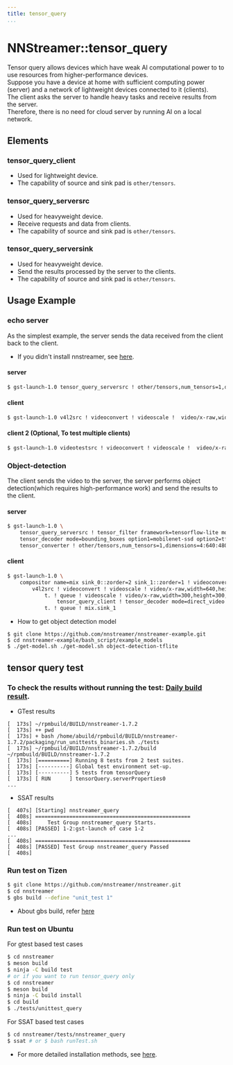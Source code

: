 ```yaml
---
title: tensor_query
...
```


# NNStreamer::tensor\_query
Tensor query allows devices which have weak AI computational power to to use resources from higher-performance devices.  
Suppose you have a device at home with sufficient computing power (server) and a network of lightweight devices connected to it (clients).  
The client asks the server to handle heavy tasks and receive results from the server.  
Therefore, there is no need for cloud server by running AI on a local network.

## Elements
### tensor_query_client
- Used for lightweight device.
- The capability of source and sink pad is ```other/tensors```.

### tensor_query_serversrc
- Used for heavyweight device.
- Receive requests and data from clients.
- The capability of source and sink pad is ```other/tensors```.

### tensor_query_serversink
- Used for heavyweight device.
- Send the results processed by the server to the clients.
- The capability of source and sink pad is ```other/tensors```.

## Usage Example
### echo server
As the simplest example, the server sends the data received from the client back to the client.
 * If you didn't install nnstreamer, see [here](/Documentation/how-to-run-examples.md).
#### server
```bash
$ gst-launch-1.0 tensor_query_serversrc ! other/tensors,num_tensors=1,dimensions=3:300:300:1,types=uint8,framerate=30/1 ! tensor_query_serversink
```
#### client
```bash
$ gst-launch-1.0 v4l2src ! videoconvert ! videoscale !  video/x-raw,width=300,height=300,format=RGB,framerate=30/1 ! tensor_converter ! tensor_query_client ! tensor_decoder mode=direct_video ! videoconvert ! ximagesink
```
#### client 2 (Optional, To test multiple clients)
```bash
$ gst-launch-1.0 videotestsrc ! videoconvert ! videoscale !  video/x-raw,width=300,height=300,format=RGB,framerate=30/1 ! tensor_converter ! tensor_query_client ! tensor_decoder mode=direct_video ! videoconvert ! ximagesink
```

### Object-detection
The client sends the video to the server, the server performs object detection(which requires high-performance work) and send the results to the client.
#### server
```bash
$ gst-launch-1.0 \
    tensor_query_serversrc ! tensor_filter framework=tensorflow-lite model=tflite_model/ssd_mobilenet_v2_coco.tflite ! \
    tensor_decoder mode=bounding_boxes option1=mobilenet-ssd option2=tflite_model/coco_labels_list.txt option3=tflite_model/box_priors.txt option4=640:480 option5=300:300 ! \
    tensor_converter ! other/tensors,num_tensors=1,dimensions=4:640:480:1,types=uint8 ! tensor_query_serversink
```
#### client
```bash
$ gst-launch-1.0 \
    compositor name=mix sink_0::zorder=2 sink_1::zorder=1 ! videoconvert ! ximagesink \
        v4l2src ! videoconvert ! videoscale ! video/x-raw,width=640,height=480,format=RGB,framerate=10/1 ! tee name=t \
            t. ! queue ! videoscale ! video/x-raw,width=300,height=300,format=RGB ! tensor_converter ! tensor_transform mode=arithmetic option=typecast:float32,add:-127.5,div:127.5 ! queue leaky=2 max-size-buffers=2 ! \
                tensor_query_client ! tensor_decoder mode=direct_video ! videoconvert ! video/x-raw,width=640,height=480,format=RGBA ! mix.sink_0 \
            t. ! queue ! mix.sink_1
```

* How to get object detection model
```
$ git clone https://github.com/nnstreamer/nnstreamer-example.git
$ cd nnstreamer-example/bash_script/example_models
$ ./get-model.sh ./get-model.sh object-detection-tflite
```

## tensor query test
### To check the results without running the test: [Daily build result](http://nnstreamer.mooo.com/nnstreamer/ci/daily-build/build_result/latest/log/).
 - GTest results
 ```
 [  173s] ~/rpmbuild/BUILD/nnstreamer-1.7.2
[  173s] ++ pwd
[  173s] + bash /home/abuild/rpmbuild/BUILD/nnstreamer-1.7.2/packaging/run_unittests_binaries.sh ./tests
[  173s] ~/rpmbuild/BUILD/nnstreamer-1.7.2/build ~/rpmbuild/BUILD/nnstreamer-1.7.2
[  173s] [==========] Running 8 tests from 2 test suites.
[  173s] [----------] Global test environment set-up.
[  173s] [----------] 5 tests from tensorQuery
[  173s] [ RUN      ] tensorQuery.serverProperties0
...
```
 - SSAT results
 ```
 [  407s] [Starting] nnstreamer_query
[  408s] ==================================================
[  408s]     Test Group nnstreamer_query Starts.
[  408s] [PASSED] 1-2:gst-launch of case 1-2
...
[  408s] ==================================================
[  408s] [PASSED] Test Group nnstreamer_query Passed
[  408s]
```

### Run test on Tizen
```bash
$ git clone https://github.com/nnstreamer/nnstreamer.git
$ cd nnstreamer
$ gbs build --define "unit_test 1"
```
 * About gbs build, refer [here](/Documentation/getting-started-tizen.md)

### Run test on Ubuntu
For gtest based test cases
```bash
$ cd nnstreamer
$ meson build
$ ninja -C build test
# or if you want to run tensor_query only
$ cd nnstreamer
$ meson build
$ ninja -C build install
$ cd build
$ ./tests/unittest_query
```
For SSAT based test cases
```bash
$ cd nnstreamer/tests/nnstreamer_query
$ ssat # or $ bash runTest.sh
```
 * For more detailed installation methods, see [here](/Documentation/how-to-run-examples.md).
